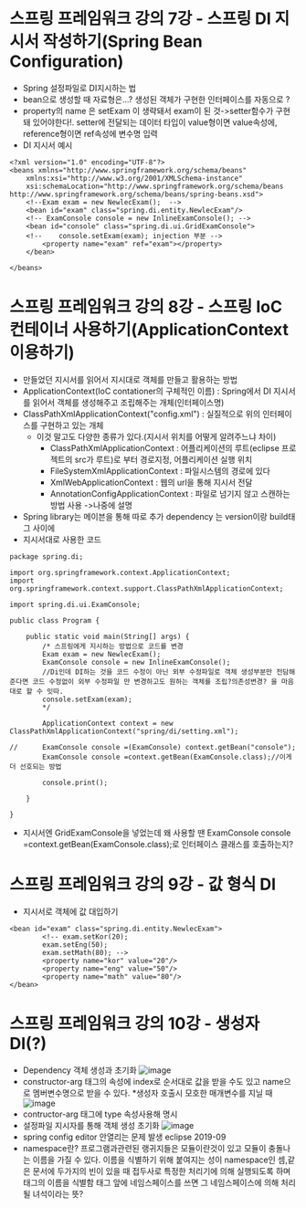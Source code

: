 # 스프링 프레임워크 강의 7강 - 스프링 DI 지시서 작성하기(Spring Bean Configuration)
* Spring 설정파일로 DI지시하는 법
* bean으로 생성할 때 자료형은...? 생성된 객체가 구현한 인터페이스를 자동으로 ?
* property의 name 은 setExam 이 생략돼서 exam이 된 것->setter함수가 구현돼 있어야한다!. setter에 전달되는 데이터 타입이 value형이면 value속성에, reference형이면 ref속성에 변수명 입력
*  DI 지시서 예시
```
<?xml version="1.0" encoding="UTF-8"?>
<beans xmlns="http://www.springframework.org/schema/beans"
	xmlns:xsi="http://www.w3.org/2001/XMLSchema-instance"
	xsi:schemaLocation="http://www.springframework.org/schema/beans http://www.springframework.org/schema/beans/spring-beans.xsd">
	<!--Exam exam = new NewlecExam();  -->
	<bean id="exam" class="spring.di.entity.NewlecExam"/>
	<!-- ExamConsole console = new InlineExamConsole(); -->
	<bean id="console" class="spring.di.ui.GridExamConsole">
	<!-- 	console.setExam(exam); injection 부분 -->
		<property name="exam" ref="exam"></property>
	</bean>
	
</beans>

```

# 스프링 프레임워크 강의 8강 - 스프링 IoC 컨테이너 사용하기(ApplicationContext 이용하기)
* 만들었던 지시서를 읽어서 지시대로 객체를 만들고 활용하는 방법
* ApplicationContext(IoC contationer의 구체적인 이름) : Spring에서 DI 지시서를 읽어서 객체를 생성해주고 조립해주는 개체(인터페이스명)
* ClassPathXmlApplicationContext("config.xml") : 실질적으로 위의 인터페이스를 구현하고 있는 개체
   * 이것 말고도 다양한 종류가 있다.(지시서 위치를 어떻게 알려주느냐 차이)
      * ClassPathXmlApplicationContext : 어플리케이션의 루트(eclipse 프로젝트의 src가 루트)로 부터 경로지정, 어플리케이션 실행 위치
      * FileSystemXmlApplicationContext : 파일시스템의 경로에 있다
      * XmlWebApplicationContext : 웹의 url을 통해 지시서 전달
      * AnnotationConfigApplicationContext  : 파일로 넘기지 않고 스캔하는 방법 사용 ->나중에 설명
* Spring library는 메이븐을 통해 따로 추가 dependency 는 version이랑 build태그 사이에
* 지시서대로 사용한 코드
```
package spring.di;

import org.springframework.context.ApplicationContext;
import org.springframework.context.support.ClassPathXmlApplicationContext;

import spring.di.ui.ExamConsole;

public class Program {

	public static void main(String[] args) {
		/* 스프링에게 지시하는 방법으로 코드를 변경
		Exam exam = new NewlecExam();
		ExamConsole console = new InlineExamConsole();
		//Di인데 DI하는 것을 코드 수정이 아닌 외부 수정파일로 객체 생성부분만 전담해준다면 코드 수정없이 외부 수정파일 만 변경하고도 원하는 객체를 조립?의존성변경? 을 마음대로 할 수 잇따.
		console.setExam(exam);
		*/
		
		ApplicationContext context = new ClassPathXmlApplicationContext("spring/di/setting.xml");
		
//		ExamConsole console =(ExamConsole) context.getBean("console");
		ExamConsole console =context.getBean(ExamConsole.class);//이게 더 선호되는 방법
		
		console.print();
		
	}

}

```
* 지시서엔 <bean id="console" class="spring.di.ui.GridExamConsole"> GridExamConsole을 넣었는데 왜 사용할 땐 ExamConsole console =context.getBean(ExamConsole.class);로 인터페이스 클래스를 호출하는지?
# 스프링 프레임워크 강의 9강 - 값 형식 DI
* 지시서로 객체에 값 대입하기
```
<bean id="exam" class="spring.di.entity.NewlecExam">
		<!-- exam.setKor(20);
		exam.setEng(50);
		exam.setMath(80); -->
		<property name="kor" value="20"/>
		<property name="eng" value="50"/>
		<property name="math" value="80"/>
</bean>
```
# 스프링 프레임워크 강의 10강 - 생성자 DI(?)
* Dependency 객체 생성과 초기화
![image](https://user-images.githubusercontent.com/40667871/218768802-8306ef1a-54a8-461b-b7ab-b908f08afcc4.png)
* constructor-arg 태그의 속성에 index로 순서대로 값을 받을 수도 있고 name으로 멤버변수명으로 받을 수 있다.
*생성자 호출시 모호한 매개변수를 지닐 때
![image](https://user-images.githubusercontent.com/40667871/218770355-4828b396-6dba-4d42-99a9-c7dd03c92124.png)
* contructor-arg 태그에 type 속성사용해 명시
* 설정파일 지시자를 통해 객체 생성 초기화
![image](https://user-images.githubusercontent.com/40667871/218770684-9d8d54e7-c021-4cb0-9e5e-2a8a2ba6f588.png)
* spring config editor 안열리는 문제 발생 eclipse 2019-09
* namespace란? 프로그램과관련된 랭귀지들은 모듈이란것이 있고 모듈이 충돌나는 이름을 가질 수 있다. 이름을 식별하기 위해 붙여지는 성이 namespace인 셈,같은 문서에 두가지의 빈이 있을 때 접두사로 특정한 처리기에 의해 실행되도록 하며 태그의 이름을 식별함 태그 앞에 네임스페이스를 쓰면 그 네임스페이스에 의해 처리될 녀석이라는 뜻?
